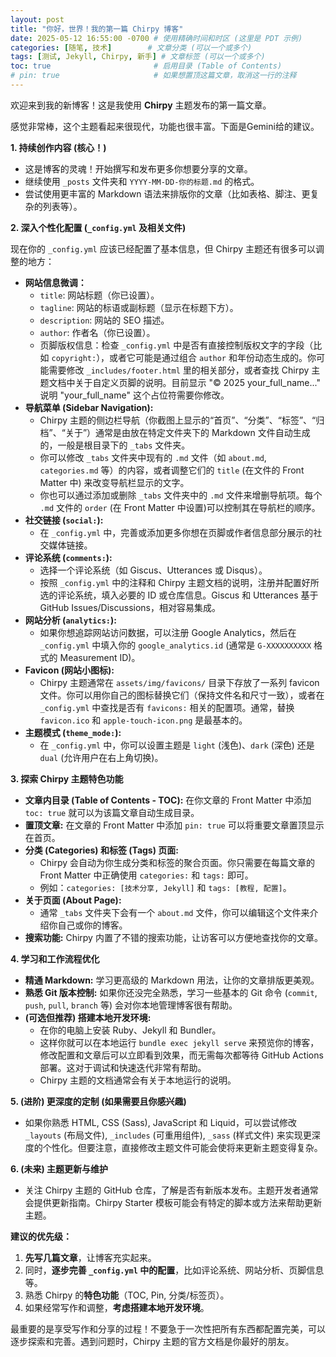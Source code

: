 ```yaml
---
layout: post
title: "你好，世界！我的第一篇 Chirpy 博客"
date: 2025-05-12 16:55:00 -0700 # 使用精确时间和时区 (这里是 PDT 示例)
categories: [随笔, 技术]        # 文章分类 (可以一个或多个)
tags: [测试, Jekyll, Chirpy, 新手] # 文章标签 (可以一个或多个)
toc: true                       # 启用目录 (Table of Contents)
# pin: true                     # 如果想置顶这篇文章，取消这一行的注释
---
```


欢迎来到我的新博客！这是我使用 **Chirpy** 主题发布的第一篇文章。

感觉非常棒，这个主题看起来很现代，功能也很丰富。下面是Gemini给的建议。


**1. 持续创作内容 (核心！)**

- 这是博客的灵魂！开始撰写和发布更多你想要分享的文章。
- 继续使用 `_posts` 文件夹和 `YYYY-MM-DD-你的标题.md` 的格式。
- 尝试使用更丰富的 Markdown 语法来排版你的文章（比如表格、脚注、更复杂的列表等）。

**2. 深入个性化配置 (`_config.yml` 及相关文件)**

现在你的 `_config.yml` 应该已经配置了基本信息，但 Chirpy 主题还有很多可以调整的地方：

- **网站信息微调：**
    - `title`: 网站标题（你已设置）。
    - `tagline`: 网站的标语或副标题（显示在标题下方）。
    - `description`: 网站的 SEO 描述。
    - `author`: 作者名（你已设置）。
    - 页脚版权信息：检查 `_config.yml` 中是否有直接控制版权文字的字段（比如 `copyright:`），或者它可能是通过组合 `author` 和年份动态生成的。你可能需要修改 `_includes/footer.html` 里的相关部分，或者查找 Chirpy 主题文档中关于自定义页脚的说明。目前显示 "© 2025 your_full_name..." 说明 "your_full_name" 这个占位符需要你修改。
- **导航菜单 (Sidebar Navigation):**
    - Chirpy 主题的侧边栏导航（你截图上显示的“首页”、“分类”、“标签”、“归档”、“关于”）通常是由放在特定文件夹下的 Markdown 文件自动生成的，一般是根目录下的 `_tabs` 文件夹。
    - 你可以修改 `_tabs` 文件夹中现有的 `.md` 文件（如 `about.md`, `categories.md` 等）的内容，或者调整它们的 `title` (在文件的 Front Matter 中) 来改变导航栏显示的文字。
    - 你也可以通过添加或删除 `_tabs` 文件夹中的 `.md` 文件来增删导航项。每个 `.md` 文件的 `order` (在 Front Matter 中设置)可以控制其在导航栏的顺序。
- **社交链接 (`social:`):**
    - 在 `_config.yml` 中，完善或添加更多你想在页脚或作者信息部分展示的社交媒体链接。
- **评论系统 (`comments:`):**
    - 选择一个评论系统（如 Giscus、Utterances 或 Disqus）。
    - 按照 `_config.yml` 中的注释和 Chirpy 主题文档的说明，注册并配置好所选的评论系统，填入必要的 ID 或仓库信息。Giscus 和 Utterances 基于 GitHub Issues/Discussions，相对容易集成。
- **网站分析 (`analytics:`):**
    - 如果你想追踪网站访问数据，可以注册 Google Analytics，然后在 `_config.yml` 中填入你的 `google_analytics.id` (通常是 `G-XXXXXXXXXX` 格式的 Measurement ID)。
- **Favicon (网站小图标):**
    - Chirpy 主题通常在 `assets/img/favicons/` 目录下存放了一系列 favicon 文件。你可以用你自己的图标替换它们（保持文件名和尺寸一致），或者在 `_config.yml` 中查找是否有 `favicons:` 相关的配置项。通常，替换 `favicon.ico` 和 `apple-touch-icon.png` 是最基本的。
- **主题模式 (`theme_mode:`):**
    - 在 `_config.yml` 中，你可以设置主题是 `light` (浅色)、`dark` (深色) 还是 `dual` (允许用户在右上角切换)。

**3. 探索 Chirpy 主题特色功能**

- **文章内目录 (Table of Contents - TOC):** 在你文章的 Front Matter 中添加 `toc: true` 就可以为该篇文章自动生成目录。
- **置顶文章:** 在文章的 Front Matter 中添加 `pin: true` 可以将重要文章置顶显示在首页。
- **分类 (Categories) 和标签 (Tags) 页面:**
    - Chirpy 会自动为你生成分类和标签的聚合页面。你只需要在每篇文章的 Front Matter 中正确使用 `categories:` 和 `tags:` 即可。
    - 例如：`categories: [技术分享, Jekyll]` 和 `tags: [教程, 配置]`。
- **关于页面 (About Page):**
    - 通常 `_tabs` 文件夹下会有一个 `about.md` 文件，你可以编辑这个文件来介绍你自己或你的博客。
- **搜索功能:** Chirpy 内置了不错的搜索功能，让访客可以方便地查找你的文章。

**4. 学习和工作流程优化**

- **精通 Markdown:** 学习更高级的 Markdown 用法，让你的文章排版更美观。
- **熟悉 Git 版本控制:** 如果你还没完全熟悉，学习一些基本的 Git 命令 (`commit`, `push`, `pull`, `branch` 等) 会对你本地管理博客很有帮助。
- **(可选但推荐) 搭建本地开发环境:**
    - 在你的电脑上安装 Ruby、Jekyll 和 Bundler。
    - 这样你就可以在本地运行 `bundle exec jekyll serve` 来预览你的博客，修改配置和文章后可以立即看到效果，而无需每次都等待 GitHub Actions 部署。这对于调试和快速迭代非常有帮助。
    - Chirpy 主题的文档通常会有关于本地运行的说明。

**5. (进阶) 更深度的定制 (如果需要且你感兴趣)**

- 如果你熟悉 HTML, CSS (Sass), JavaScript 和 Liquid，可以尝试修改 `_layouts` (布局文件), `_includes` (可重用组件), `_sass` (样式文件) 来实现更深度的个性化。但要注意，直接修改主题文件可能会使将来更新主题变得复杂。

**6. (未来) 主题更新与维护**

- 关注 Chirpy 主题的 GitHub 仓库，了解是否有新版本发布。主题开发者通常会提供更新指南。Chirpy Starter 模板可能会有特定的脚本或方法来帮助更新主题。

**建议的优先级：**

1. **先写几篇文章**，让博客充实起来。
2. 同时，**逐步完善 `_config.yml` 中的配置**，比如评论系统、网站分析、页脚信息等。
3. 熟悉 Chirpy 的**特色功能**（TOC, Pin, 分类/标签页）。
4. 如果经常写作和调整，**考虑搭建本地开发环境**。

最重要的是享受写作和分享的过程！不要急于一次性把所有东西都配置完美，可以逐步探索和完善。遇到问题时，Chirpy 主题的官方文档是你最好的朋友。

